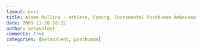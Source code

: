```yaml
---
layout: post
title: Aimee Mullins - Athlete, Cyborg, Incremental Posthuman Ambassador
date: 2009-11-26 18:22
author: metavalent
comments: true
categories: [metavalent, posthuman]
---
```

 
